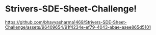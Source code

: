 # Strivers-SDE-Sheet-Challenge!
https://github.com/bhavyasharma1469/Strivers-SDE-Sheet-Challenge/assets/96409654/91f4234e-ef79-4043-abae-aaee865d5101
